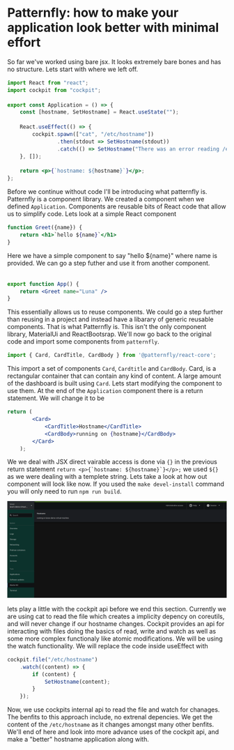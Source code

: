 # Patternfly: how to make your application look better with minimal effort


So far we've worked using bare jsx. It looks extremely bare bones and has no structure. Lets start with where we left off. 

```jsx
import React from "react";
import cockpit from "cockpit";

export const Application = () => {
    const [hostname, SetHostname] = React.useState("");

    React.useEffect(() => {
        cockpit.spawn(["cat", "/etc/hostname"])
                .then(stdout => SetHostname(stdout))
                .catch(() => SetHostname("There was an error reading /etc/hostname"));
    }, []);

    return <p>{`hostname: ${hostname}`}</p>;
};
```

Before we continue without code I'll be introducing what patternfly is. Patternfly is a component library. We created a component when we defined `Application`.  Components are reusable bits of React code that allow us to simplify code. Lets look at a simple React component

```jsx
function Greet({name}) {
    return <h1>`hello ${name}`</h1>
}
```

Here we have a simple component to say "hello ${name}" where name is provided. We can go a step futher and use it from another component.

```jsx

export function App() {
    return <Greet name="Luna" />
}
```
This essentially allows us to reuse components. We could go a step further than reusing in a project and instead have a libarary of generic reusable components. That is what Patternfly is. This isn't the only component library, MaterialUi and ReactBootsrap. We'll now go back to the original code and import some components from `patternfly`.

```jsx
import { Card, CardTitle, CardBody } from '@patternfly/react-core';
```

This import a set of components `Card`, `Cardtitle` and `CardBody`. Card, is a rectangular container that can contain any kind of content. A large amount of the dashboard is built using `Card`. Lets start modifying the component to use them. At the end of the `Application` component there is a return statement. We will change it to be

```jsx
return (
        <Card>
            <CardTitle>Hostname</CardTitle>
            <CardBody>running on {hostname}</CardBody>
        </Card>
    );
```

We we deal with JSX direct vairable access is done via `{}` in the previous return statement ```return <p>{`hostname: ${hostname}`}</p>;``` we used `${}` as we were dealing with a templete string. Lets take a look at how out component will look like now. If you used the `make devel-install` command you will only need to run `npm run build`.


![](./images/now_with_patternfly.png)

lets play a little with the cockpit api before we end this section. Currently we are using cat to read the file which creates a implicity depency on coreutils, and will never change if our hostname changes. Cockpit provides an api for interacting with files doing the basics of read, write and watch as well as some more complex functionaly like atomic modifications. We will be using the watch functionality. We will replace the code inside useEffect with 

```jsx
cockpit.file("/etc/hostname")
    .watch((content) => {
        if (content) {
            SetHostname(content);
        }
    });
```

Now, we use cockpits internal api to read the file and watch for chanages. The benfits to this approach include, no extrenal depencies. We get the content of the `/etc/hostname` as it changes amongst many other benfits. We'll end of here and look into more advance uses of the cockpit api, and make a "better" hostname application along with.